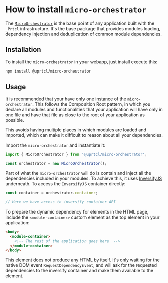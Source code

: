 # How to install `micro-orchestrator`

The [`MicroOrchestrator`](https://github.com/uprtcl/js-uprtcl/tree/develop/packages/cortex) is the base point of any application built with the `_Prtcl` infrastructure. It's the base package that provides modules loading, dependency injection and deduplication of common module dependencies.

## Installation

To install the `micro-orchestrator` in your webapp, just install execute this:

```bash
npm install @uprtcl/micro-orchestrator
```

## Usage

It is recommended that your have only one instance of the `micro-orchestrator`. This follows the Composition Root pattern, in which you declare all modules and functionalities that your application will have only in one file and have that file as close to the root of your application as possible.

This avoids having multiple places in which modules are loaded and imported, which can make it difficult to reason about all your dependencies.

Import the `micro-orchestrator` and instantiate it:

```ts
import { MicroOrchestrator } from '@uprtcl/micro-orchestrator';

const orchestrator = new MicroOrchestrator();
```

Part of what the `micro-orchestrator` will do is contain and inject all the dependencies included in your modules. To achieve this, it uses [InversifyJS](https://github.com/inversify/InversifyJS) underneath. To access the `InversifyJS` container directly:

```ts
const container = orchestrator.container;

// Here we have access to inversify container API
```

To prepare the dynamic dependency for elements in the HTML page, include the `<module-container>` custom element as the top element in your application:

```html
<body>
  <module-container>
    <!-- The rest of the application goes here  -->
  </module-container>
</body>
```

This element does not produce any HTML by itself. It's only waiting for the native DOM event `RequestDependencyEvent`, and will ask for the requested dependencies to the inversify container and make them available to the element.
